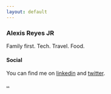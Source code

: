 ```yaml
---
layout: default
---
```


### Alexis Reyes JR

Family first. Tech. Travel. Food.

#### [](#header-4)Social

You can find me on [linkedin](https://www.linkedin.com/feed/) and [twitter](https://twitter.com/AlexisReyesJR).

[..](..)

